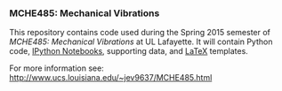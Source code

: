 ### MCHE485: Mechanical Vibrations


This repository contains code used during the Spring 2015 semester of *MCHE485: Mechanical Vibrations* at UL Lafayette. It will contain Python code, [IPython Notebooks](http://ipython.org/notebook.html), supporting data, and [LaTeX](http://www.latex-project.org) templates.

For more information see: http://www.ucs.louisiana.edu/~jev9637/MCHE485.html
